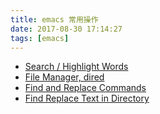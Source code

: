 ```yaml
---
title: emacs 常用操作
date: 2017-08-30 17:14:27
tags: [emacs]
---
```


* [Search / Highlight Words](http://ergoemacs.org/emacs/emacs_search_current_word.html)
* [File Manager, dired](http://ergoemacs.org/emacs/file_management.html)
* [Find and Replace Commands](http://ergoemacs.org/emacs/emacs_find_replace.html)
* [Find Replace Text in Directory](http://ergoemacs.org/emacs/find_replace_inter.html)
